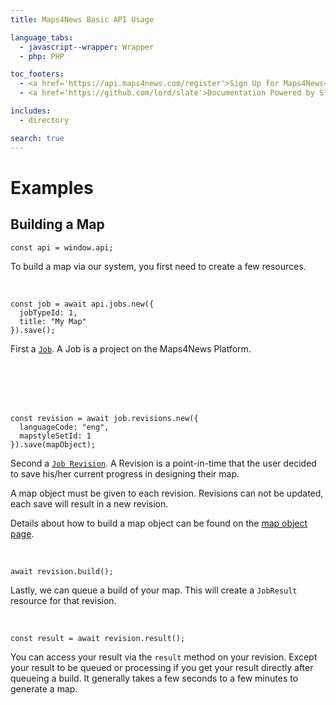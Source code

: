 ```yaml
---
title: Maps4News Basic API Usage

language_tabs:
  - javascript--wrapper: Wrapper
  - php: PHP

toc_footers:
  - <a href='https://api.maps4news.com/register'>Sign Up for Maps4News</a>
  - <a href='https://github.com/lord/slate'>Documentation Powered by Slate</a>

includes:
  - directory

search: true
---
```


# Examples

## Building a Map

```Wrapper
const api = window.api;
```

To build a map via our system, you first need to create a few resources.

<br/>

```javascript--wrapper
const job = await api.jobs.new({
  jobTypeId: 1,
  title: "My Map"
}).save();
```

First a [`Job`](/api/index.html#JobCreateRequest). A Job is a project on the Maps4News Platform.

<br/><br/><br/><br/>

```javascript--wrapper
const revision = await job.revisions.new({
  languageCode: "eng",
  mapstyleSetId: 1
}).save(mapObject);
```

Second a [`Job Revision`](/api/index.html#JobRevisionCreateRequest). A Revision is a point-in-time that the user decided to save his/her current progress in designing their map.

A map object must be given to each revision. Revisions can not be updated, each save will result in a new revision.

Details about how to build a map object can be found on the [map object page](/dispatcher.html).

<br/>

```javascript--wrapper
await revision.build();
```

Lastly, we can queue a build of your map. This will create a `JobResult` resource for that revision.

<br/>

```javascript--wrapper
const result = await revision.result();
```

You can access your result via the `result` method on your revision. Except your result to be queued or processing if you get your result directly after queueing a build. It generally takes a few seconds to a few minutes to generate a map.
